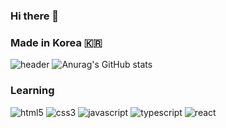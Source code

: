 ### Hi there 👋
### Made in Korea 🇰🇷

<!--
**saetbyeoloh/saetbyeoloh** is a ✨ _special_ ✨ repository because its `README.md` (this file) appears on your GitHub profile.

Here are some ideas to get you started:

- 🔭 I’m currently working on ...
- 🌱 I’m currently learning ...
- 👯 I’m looking to collaborate on ...
- 🤔 I’m looking for help with ...
- 💬 Ask me about ...
- 📫 How to reach me: ...
- 😄 Pronouns: ...
- ⚡ Fun fact: ...
-->
![header](https://capsule-render.vercel.app/api?type=wave&color=auto&height=300&section=header&text=capsule%20render&fontSize=90)
![Anurag's GitHub stats](https://github-readme-stats.vercel.app/api?username=saetbyeoloh&show_icons=true&theme=flag-india)

### Learning
![html5](https://img.shields.io/badge/html5-%23E34F26.svg?style=flat-square&logo=html5&logoColor=white)
![css3](https://img.shields.io/badge/css3-%231572B6.svg?style=flat-square&logo=css3&logoColor=white)
![javascript](https://img.shields.io/badge/JavaScript-%23323330.svg?style=flat-square&logo=javascript&logoColor=%23F7DF1E)
![typescript](https://shields.io/badge/TypeScript-3178C6?logo=TypeScript&logoColor=FFF&style=flat-square)
![react](https://img.shields.io/badge/React-20232A?style=flat-square&logo=react&logoColor=61DAFB)
